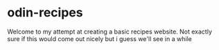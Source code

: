 # odin-recipes
Welcome to my attempt at creating a basic recipes website.
Not exactly sure if this would come out nicely but i guess we'll see in a while